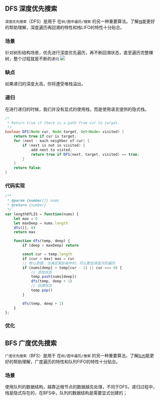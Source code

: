 ## DFS 深度优先搜索

`深度优先搜索`（DFS）是用于 在`树/图中遍历/搜索` 的另一种重要算法。了解[`栈`](./../../dataStructure/stack/index.md)能更好的帮助理解，深度遍历再回溯的特性和栈LIFO的特性十分贴合。

### 场景

针对树形结构场景，优先进行深度优先遍历，再不断回溯状态，直至遍历完整棵树，整个过程就是不断的`递归`
![](https://tva1.sinaimg.cn/large/007S8ZIlgy1ghzn9zywbtj31kl0u0dki.jpg)

### 缺点
如果递归的深度太高，你将遭受堆栈溢出。

### 递归
在进行递归的时候，我们并没有显式的使用栈，而是使用语言提供的隐式栈。
```java
/*
 * Return true if there is a path from cur to target.
 */
boolean DFS(Node cur, Node target, Set<Node> visited) {
    return true if cur is target;
    for (next : each neighbor of cur) {
        if (next is not in visited) {
            add next to visted;
            return true if DFS(next, target, visited) == true;
        }
    }
    return false;
}
```

### 代码实现
```js
/**
 * @param {number[]} nums
 * @return {number}
 */
var lengthOfLIS = function(nums) {
    let max = 0
    let maxDeep = nums.length
    dfs([], 0)
    return max

    function dfs(temp, deep) {
        if (deep > maxDeep) return

        const cur = temp.length
        if (cur > max) max = cur
        // 核心思路：当满足某些条件时，可以更加深层次的遍历
        if (nums[deep] > temp[cur - 1] || cur === 0) {
            // 添加状态
            temp.push(nums[deep])
            dfs(temp, deep + 1)
            // 回溯状态
            temp.pop()
        }

        dfs(temp, deep + 1)
    }
};
```

### 优化

## BFS 广度优先搜索

`广度优先搜索`（BFS）是用于 在`树/图中遍历/搜索` 的另一种重要算法。了解[`队列`](./../../dataStructure/queue/index.md)能更好的帮助理解，广度遍历的特性和队列FIFO的特性十分贴合。

### 场景

使用队列的数据结构，越靠近根节点的数据越先处理，不同于DFS，递归过程中，栈是隐式存在的，在BFS中，队列的数据结构是需要显式创建的；
